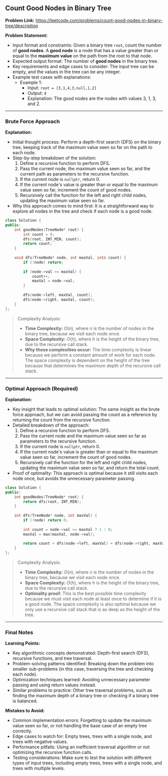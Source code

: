 ## Count Good Nodes in Binary Tree
**Problem Link:** https://leetcode.com/problems/count-good-nodes-in-binary-tree/description

**Problem Statement:**
- Input format and constraints: Given a binary tree `root`, count the number of **good nodes**. A **good node** is a node that has a value greater than or equal to the **maximum value** on the path from the root to that node.
- Expected output format: The number of **good nodes** in the binary tree.
- Key requirements and edge cases to consider: The input tree can be empty, and the values in the tree can be any integer.
- Example test cases with explanations:
  - Example 1: 
    - Input: `root = [3,1,4,3,null,1,2]`
    - Output: `4`
    - Explanation: The good nodes are the nodes with values 3, 1, 3, and 2.

---

### Brute Force Approach

**Explanation:**
- Initial thought process: Perform a depth-first search (DFS) on the binary tree, keeping track of the maximum value seen so far on the path to each node.
- Step-by-step breakdown of the solution:
  1. Define a recursive function to perform DFS.
  2. Pass the current node, the maximum value seen so far, and the current path as parameters to the recursive function.
  3. If the current node is `nullptr`, return 0.
  4. If the current node's value is greater than or equal to the maximum value seen so far, increment the count of good nodes.
  5. Recursively call the function for the left and right child nodes, updating the maximum value seen so far.
- Why this approach comes to mind first: It is a straightforward way to explore all nodes in the tree and check if each node is a good node.

```cpp
class Solution {
public:
    int goodNodes(TreeNode* root) {
        int count = 0;
        dfs(root, INT_MIN, count);
        return count;
    }
    
    void dfs(TreeNode* node, int maxVal, int& count) {
        if (!node) return;
        
        if (node->val >= maxVal) {
            count++;
            maxVal = node->val;
        }
        
        dfs(node->left, maxVal, count);
        dfs(node->right, maxVal, count);
    }
};
```

> Complexity Analysis:
> - **Time Complexity:** $O(n)$, where $n$ is the number of nodes in the binary tree, because we visit each node once.
> - **Space Complexity:** $O(h)$, where $h$ is the height of the binary tree, due to the recursive call stack.
> - **Why these complexities occur:** The time complexity is linear because we perform a constant amount of work for each node. The space complexity is dependent on the height of the tree because that determines the maximum depth of the recursive call stack.

---

### Optimal Approach (Required)

**Explanation:**
- Key insight that leads to optimal solution: The same insight as the brute force approach, but we can avoid passing the count as a reference by returning the count from the recursive function.
- Detailed breakdown of the approach:
  1. Define a recursive function to perform DFS.
  2. Pass the current node and the maximum value seen so far as parameters to the recursive function.
  3. If the current node is `nullptr`, return 0.
  4. If the current node's value is greater than or equal to the maximum value seen so far, increment the count of good nodes.
  5. Recursively call the function for the left and right child nodes, updating the maximum value seen so far, and return the total count.
- Proof of optimality: This approach is optimal because it still visits each node once, but avoids the unnecessary parameter passing.

```cpp
class Solution {
public:
    int goodNodes(TreeNode* root) {
        return dfs(root, INT_MIN);
    }
    
    int dfs(TreeNode* node, int maxVal) {
        if (!node) return 0;
        
        int count = node->val >= maxVal ? 1 : 0;
        maxVal = max(maxVal, node->val);
        
        return count + dfs(node->left, maxVal) + dfs(node->right, maxVal);
    }
};
```

> Complexity Analysis:
> - **Time Complexity:** $O(n)$, where $n$ is the number of nodes in the binary tree, because we visit each node once.
> - **Space Complexity:** $O(h)$, where $h$ is the height of the binary tree, due to the recursive call stack.
> - **Optimality proof:** This is the best possible time complexity because we must visit each node at least once to determine if it is a good node. The space complexity is also optimal because we only use a recursive call stack that is as deep as the height of the tree.

---

### Final Notes

**Learning Points:**
- Key algorithmic concepts demonstrated: Depth-first search (DFS), recursive functions, and tree traversal.
- Problem-solving patterns identified: Breaking down the problem into smaller sub-problems (in this case, traversing the tree and checking each node).
- Optimization techniques learned: Avoiding unnecessary parameter passing and using return values instead.
- Similar problems to practice: Other tree traversal problems, such as finding the maximum depth of a binary tree or checking if a binary tree is balanced.

**Mistakes to Avoid:**
- Common implementation errors: Forgetting to update the maximum value seen so far, or not handling the base case of an empty tree correctly.
- Edge cases to watch for: Empty trees, trees with a single node, and trees with negative values.
- Performance pitfalls: Using an inefficient traversal algorithm or not optimizing the recursive function calls.
- Testing considerations: Make sure to test the solution with different types of input trees, including empty trees, trees with a single node, and trees with multiple levels.